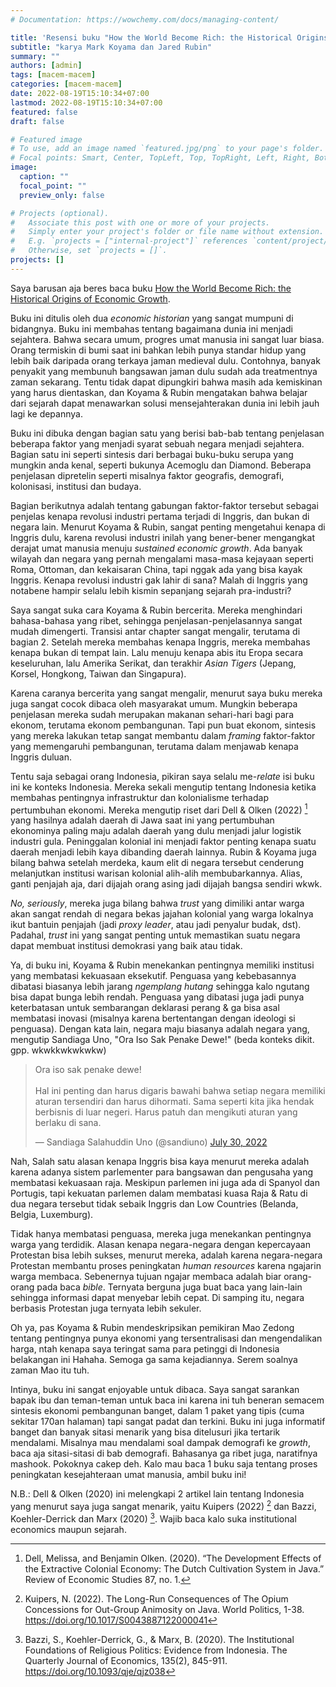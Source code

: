 ```yaml
---
# Documentation: https://wowchemy.com/docs/managing-content/

title: 'Resensi buku "How the World Become Rich: the Historical Origins of Economic Growth"'
subtitle: "karya Mark Koyama dan Jared Rubin"
summary: ""
authors: [admin]
tags: [macem-macem]
categories: [macem-macem]
date: 2022-08-19T15:10:34+07:00
lastmod: 2022-08-19T15:10:34+07:00
featured: false
draft: false

# Featured image
# To use, add an image named `featured.jpg/png` to your page's folder.
# Focal points: Smart, Center, TopLeft, Top, TopRight, Left, Right, BottomLeft, Bottom, BottomRight.
image:
  caption: ""
  focal_point: ""
  preview_only: false

# Projects (optional).
#   Associate this post with one or more of your projects.
#   Simply enter your project's folder or file name without extension.
#   E.g. `projects = ["internal-project"]` references `content/project/deep-learning/index.md`.
#   Otherwise, set `projects = []`.
projects: []
---
```


Saya barusan aja beres baca buku [How the World Become Rich: the Historical Origins of Economic Growth](https://www.goodreads.com/book/show/60802350-how-the-world-became-rich).

Buku ini ditulis oleh dua _economic historian_ yang sangat mumpuni di bidangnya. Buku ini membahas tentang bagaimana dunia ini menjadi sejahtera. Bahwa secara umum, progres umat manusia ini sangat luar biasa. Orang termiskin di bumi saat ini bahkan lebih punya standar hidup yang lebih baik daripada orang terkaya jaman medieval dulu. Contohnya, banyak penyakit yang membunuh bangsawan jaman dulu sudah ada treatmentnya zaman sekarang. Tentu tidak dapat dipungkiri bahwa masih ada kemiskinan yang harus dientaskan, dan Koyama & Rubin mengatakan bahwa belajar dari sejarah dapat menawarkan solusi mensejahterakan dunia ini lebih jauh lagi ke depannya.

Buku ini dibuka dengan bagian satu yang berisi bab-bab tentang penjelasan beberapa faktor yang menjadi syarat sebuah negara menjadi sejahtera. Bagian satu ini seperti sintesis dari berbagai buku-buku serupa yang mungkin anda kenal, seperti bukunya Acemoglu dan Diamond. Beberapa penjelasan dipretelin seperti misalnya faktor geografis, demografi, kolonisasi, institusi dan budaya. 

Bagian berikutnya adalah tentang gabungan faktor-faktor tersebut sebagai penjelas kenapa revolusi industri pertama terjadi di Inggris, dan bukan di negara lain. Menurut Koyama & Rubin, sangat penting mengetahui kenapa di Inggris dulu, karena revolusi industri inilah yang bener-bener mengangkat derajat umat manusia menuju _sustained economic growth_. Ada banyak wilayah dan negara yang pernah mengalami masa-masa kejayaan seperti Roma, Ottoman, dan kekaisaran China, tapi nggak ada yang bisa kayak Inggris. Kenapa revolusi industri gak lahir di sana? Malah di Inggris yang notabene hampir selalu lebih kismin sepanjang sejarah pra-industri?

Saya sangat suka cara Koyama & Rubin bercerita. Mereka menghindari bahasa-bahasa yang ribet, sehingga penjelasan-penjelasannya sangat mudah dimengerti. Transisi antar chapter sangat mengalir, terutama di bagian 2. Setelah mereka membahas kenapa Inggris, mereka membahas kenapa bukan di tempat lain. Lalu menuju kenapa abis itu Eropa secara keseluruhan, lalu Amerika Serikat, dan terakhir _Asian Tigers_ (Jepang, Korsel, Hongkong, Taiwan dan Singapura). 

Karena caranya bercerita yang sangat mengalir, menurut saya buku mereka juga sangat cocok dibaca oleh masyarakat umum. Mungkin beberapa penjelasan mereka sudah merupakan makanan sehari-hari bagi para ekonom, terutama ekonom pembangunan. Tapi pun buat ekonom, sintesis yang mereka lakukan tetap sangat membantu dalam _framing_ faktor-faktor yang memengaruhi pembangunan, terutama dalam menjawab kenapa Inggris duluan.

Tentu saja sebagai orang Indonesia, pikiran saya selalu me-_relate_ isi buku ini ke konteks Indonesia. Mereka sekali mengutip tentang Indonesia ketika membahas pentingnya infrastruktur dan kolonialisme terhadap pertumbuhan ekonomi. Mereka mengutip riset dari Dell & Olken (2022) [^1] yang hasilnya adalah daerah di Jawa saat ini yang pertumbuhan ekonominya paling maju adalah daerah yang dulu menjadi jalur logistik industri gula. Peninggalan kolonial ini menjadi faktor penting kenapa suatu daerah menjadi lebih kaya dibanding daerah lainnya. Rubin & Koyama juga bilang bahwa setelah merdeka, kaum elit di negara tersebut cenderung melanjutkan institusi warisan kolonial alih-alih membubarkannya. Alias, ganti penjajah aja, dari dijajah orang asing jadi dijajah bangsa sendiri wkwk.

_No, seriously_, mereka juga bilang bahwa _trust_ yang dimiliki antar warga akan sangat rendah di negara bekas jajahan kolonial yang warga lokalnya ikut bantuin penjajah (jadi _proxy leader_, atau jadi penyalur budak, dst). Padahal, _trust_ ini yang sangat penting untuk memastikan suatu negara dapat membuat institusi demokrasi yang baik atau tidak.

Ya, di buku ini, Koyama & Rubin menekankan pentingnya memiliki institusi yang membatasi kekuasaan eksekutif. Penguasa yang kebebasannya dibatasi biasanya lebih jarang _ngemplang hutang_ sehingga kalo ngutang bisa dapat bunga lebih rendah. Penguasa yang dibatasi juga jadi punya keterbatasan untuk sembarangan deklarasi perang & ga bisa asal membatasi inovasi (misalnya karena bertentangan dengan ideologi si penguasa). Dengan kata lain, negara maju biasanya adalah negara yang, mengutip Sandiaga Uno, "Ora Iso Sak Penake Dewe!" (beda konteks dikit. gpp. wkwkkwkwkwkw)

<blockquote class="twitter-tweet"><p lang="in" dir="ltr">Ora iso sak penake dewe!<br><br>Hal ini penting dan harus digaris bawahi bahwa setiap negara memiliki aturan tersendiri dan harus dihormati. Sama seperti kita jika hendak berbisnis di luar negeri. Harus patuh dan mengikuti aturan yang berlaku di sana.</p>&mdash; Sandiaga Salahuddin Uno (@sandiuno) <a href="https://twitter.com/sandiuno/status/1553304447626780672?ref_src=twsrc%5Etfw">July 30, 2022</a></blockquote> <script async src="https://platform.twitter.com/widgets.js" charset="utf-8"></script> 

Nah, Salah satu alasan kenapa Inggris bisa kaya menurut mereka adalah karena adanya sistem parlementer para bangsawan dan pengusaha yang membatasi kekuasaan raja. Meskipun parlemen ini juga ada di Spanyol dan Portugis, tapi kekuatan parlemen dalam membatasi kuasa Raja & Ratu di dua negara tersebut tidak sebaik Inggris dan Low Countries (Belanda, Belgia, Luxemburg).

Tidak hanya membatasi penguasa, mereka juga menekankan pentingnya warga yang terdidik. Alasan kenapa negara-negara dengan kepercayaan Protestan bisa lebih sukses, menurut mereka, adalah karena negara-negara Protestan membantu proses peningkatan _human resources_ karena ngajarin warga membaca. Sebenernya tujuan ngajar membaca adalah biar orang-orang pada baca _bible_. Ternyata berguna juga buat baca yang lain-lain sehingga informasi dapat menyebar lebih cepat. Di samping itu, negara berbasis Protestan juga ternyata lebih sekuler.

Oh ya, pas Koyama & Rubin mendeskripsikan pemikiran Mao Zedong tentang pentingnya punya ekonomi yang tersentralisasi dan mengendalikan harga, ntah kenapa saya teringat sama para petinggi di Indonesia belakangan ini Hahaha. Semoga ga sama kejadiannya. Serem soalnya zaman Mao itu tuh.

Intinya, buku ini sangat enjoyable untuk dibaca. Saya sangat sarankan bapak ibu dan teman-teman untuk baca ini karena ini tuh beneran semacem sintesis ekonomi pembangunan banget, dalam 1 paket yang tipis (cuma sekitar 170an halaman) tapi sangat padat dan terkini. Buku ini juga informatif banget dan banyak sitasi menarik yang bisa ditelusuri jika tertarik mendalami. Misalnya mau mendalami soal dampak demografi ke _growth_, baca aja sitasi-sitasi di bab demografi. Bahasanya ga ribet juga, naratifnya mashook. Pokoknya cakep deh. Kalo mau baca 1 buku saja tentang proses peningkatan kesejahteraan umat manusia, ambil buku ini!

N.B.: Dell & Olken (2020) ini melengkapi 2 artikel lain tentang Indonesia yang menurut saya juga sangat menarik, yaitu Kuipers (2022) [^2] dan Bazzi, Koehler-Derrick dan Marx (2020) [^3]. Wajib baca kalo suka institutional economics maupun sejarah.

[^1]: Dell, Melissa, and Benjamin Olken. (2020). “The Development Effects of the Extractive Colonial Economy: The Dutch Cultivation System in Java.” Review of Economic Studies 87, no. 1.

[^2]: Kuipers, N. (2022). The Long-Run Consequences of The Opium Concessions for Out-Group Animosity on Java. World Politics, 1-38. https://doi.org/10.1017/S0043887122000041 

[^3]: Bazzi, S., Koehler-Derrick, G., & Marx, B. (2020). The Institutional Foundations of Religious Politics: Evidence from Indonesia. The Quarterly Journal of Economics, 135(2), 845-911. https://doi.org/10.1093/qje/qjz038 
